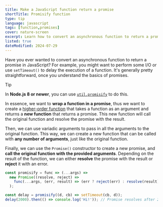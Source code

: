 ```yaml
---
title: Make a JavaScript function return a promise
shortTitle: Promisify function
type: tip
language: javascript
tags: [function,promises]
cover: nature-screen
excerpt: Learn how to convert an asynchronous function to return a promise in JavaScript.
listed: true
dateModified: 2024-07-29
---
```


Have you ever wanted to convert an asynchronous function to return a promise in JavaScript? For example, you might want to perform some I/O or use `setTimeout()` to delay the execution of a function. It's generally pretty straightforward, once you understand the basics of promises.

> [!TIP]
>
> In **Node.js 8 or newer**, you can use [`util.promisify`](https://nodejs.org/api/util.html#util_util_promisify_original) to do this.

In essence, we want to **wrap a function in a promise**, thus we want to create a [higher-order function](/js/s/higher-order-functions) that takes a function as an argument and returns a **new function** that returns a promise. This new function will call the original function and resolve the promise with the result.

Then, we can use variadic arguments to pass in all the arguments to the original function. This way, we can create a new function that can be called with **any number of arguments**, just like the original function.

Finally, we can use the `Promise()` constructor to create a new promise, and **call the original function with the provided arguments**. Depending on the result of the function, we can either **resolve** the promise with the result or **reject** it with an error.

```js
const promisify = func => (...args) =>
  new Promise((resolve, reject) =>
    func(...args, (err, result) => (err ? reject(err) : resolve(result)))
  );

const delay = promisify((d, cb) => setTimeout(cb, d));
delay(2000).then(() => console.log('Hi!')); // Promise resolves after 2s
```
